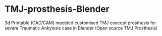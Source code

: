 # TMJ-prosthesis-Blender
3d Printable (CAD/CAM) modeled customised TMJ concept prosthesis for severe Traumatic Ankylosis case in Blender
(Open source TMJ Prosthesis)
